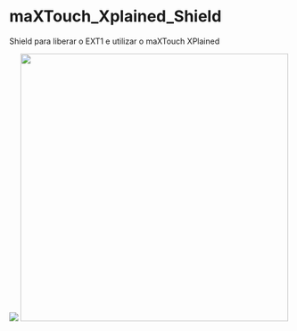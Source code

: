 # maXTouch_Xplained_Shield
Shield para liberar o EXT1 e utilizar o maXTouch XPlained

![](maxTouch-EXT-V1.png)
<img src="maxTouch-EXT-V1.png" width="480" height="480">
